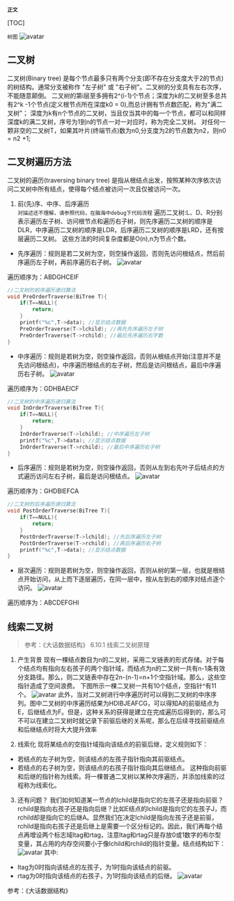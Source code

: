 **`正文`**

[TOC]

`树图`
![avatar](images/二叉树01.png)


## 二叉树
二叉树(Binary tree) 是每个节点最多只有两个分支(即不存在分支度大于2的节点)的树结构。通常分支被称作 "左子树" 或 "右子树"。二叉树的分支具有左右次序，不能随意颠倒。
二叉树的第i层至多拥有2^(i-1)个节点；深度为k的二叉树至多总共有2^k -1个节点(定义根节点所在深度k0 = 0),而总计拥有节点数匹配，称为"满二叉树"；
深度为k有n个节点的二叉树，当且仅当其中的每一个节点，都可以和同样深度k的满二叉树，序号为1到n的节点一对一对应时，称为完全二叉树。
对任何一颗非空的二叉树T，如果其叶片(终端节点)数为n0,分支度为2的节点数为n2，则n0 = n2 +1;


## 二叉树遍历方法
二叉树的遍历(traversing binary tree) 是指从根结点出发，按照某种次序依次访问二叉树中所有结点，使得每个结点被访问一次且仅被访问一次。

1. 前(先)序、中序、后序遍历  
`对描述还不理解，请参照代码，在脑海中debug下代码流程`
遍历二叉树:L、D、R分别表示遍历左子树、访问根节点和遍历右子树，则先序遍历二叉树的顺序是DLR，中序遍历二叉树的顺序是LDR，后序遍历二叉树的顺序是LRD，还有按层遍历二叉树。 这些方法的时间复杂度都是O(n),n为节点个数。

* 先序遍历：规则是若二叉树为空，则空操作返回，否则先访问根结点，然后前序遍历左子树，再前序遍历右子树。
![avatar](images/前序遍历.png)

遍历顺序为：ABDGHCEIF

```c++
//二叉树的前序遍历递归算法
void PreOrderTraverse(BiTree T){
    if(T==NULL){
        return;
    }
    printf("%c",T->data); //显示结点数据
    PreOrderTraverse(T->lchild); //再先先序遍历左子树
    PreOrderTraverse(T->rchild); //最后先序遍历右字数
}
```

* 中序遍历：规则是若树为空，则空操作返回，否则从根结点开始(注意并不是先访问根结点)，中序遍历根结点的左子树，然后是访问根结点，最后中序遍历右子树。
![avatar](images/中序遍历.png)

遍历顺序为：GDHBAEICF

```c++
//二叉树的中序遍历递归算法
void InOrderTraverse(BiTree T){
    if(T==NULL){
        return;
    }
    InOrderTraverse(T->lchild); //中序遍历左子树
    printf("%c",T->data); //显示结点数据
    InOrderTraverse(T->rchild); //最后中序遍历右子树
}
```

* 后序遍历：规则是若树为空，则空操作返回，否则从左到右先叶子后结点的方式遍历访问左右子树，最后是访问根结点。
![avatar](images/后序遍历.png)

遍历顺序为：GHDBIEFCA

```c++
//二叉树的后序遍历递归算法
void PostOrderTraverse(BiTree T){
    if(T==NULL){
        return;
    }
    PostOrderTraverse(T->lchild); //先后序遍历左子树
    PostOrderTraverse(T->rchild); //再后序遍历右子树
    printf("%c",T->data); //显示结点数据
}
```


* 层次遍历：规则是若树为空，则空操作返回，否则从树的第一层，也就是根结点开始访问，从上而下逐层遍历，在同一层中，按从左到右的顺序对结点逐个访问。
![avatar](images/层次遍历.png)

遍历顺序为：ABCDEFGHI


## 线索二叉树
>参考：《大话数据结构》 6.10.1 线索二叉树原理

1. 产生背景
现有一棵结点数目为n的二叉树，采用二叉链表的形式存储。对于每个结点均有指向左右孩子的两个指针域，而结点为n的二叉树一共有n-1条有效分支路径。那么，则二叉链表中存在2n-(n-1)=n+1个空指针域。那么，这些空指针造成了空间浪费。
下图所示一棵二叉树一共有10个结点，空指针^有11个。
![avatar](images/线索二叉树01.png)
此外，当对二叉树进行中序遍历时可以得到二叉树的中序序列。图中二叉树的中序遍历结果为HDIBJEAFCG，可以得知A的前驱结点为E，后继结点为F。但是，这种关系的获得是建立在完成遍历后得到的，那么可不可以在建立二叉树时就记录下前驱后继的关系呢，那么在后续寻找前驱结点和后继结点时将大大提升效率

2. 线索化
现将某结点的空指针域指向该结点的前驱后继，定义规则如下：
* 若结点的左子树为空，则该结点的左孩子指针指向其前驱结点。
* 若结点的右子树为空，则该结点的右孩子指针指向其后继结点。
这种指向前驱和后继的指针称为线索。将一棵普通二叉树以某种次序遍历，并添加线索的过程称为线索化。

3. 还有问题？
我们如何知道某一节点的lchild是指向它的左孩子还是指向前驱？rchild是指向右孩子还是指向后继？比如E结点的lchild是指向它的左孩子J，而rchild却是指向它的后继A。显然我们在决定lchild是指向左孩子还是前驱，rchild是指向右孩子还是后继上是需要一个区分标记的。因此，我们再每个结点再增设两个标志域ltag和rtag，注意ltag和rtag只是存放0或1数字的布尔型变量，其占用的内存空间要小于像lchild和rchild的指针变量。结点结构如下：
![avatar](images/线索二叉树02.png)
其中:
* ltag为0时指向该结点的左孩子，为1时指向该结点的前驱。
* rtag为0时指向该结点的右孩子，为1时指向该结点的后继。
![avatar](images/线索二叉树03.png)






参考：《大话数据结构》